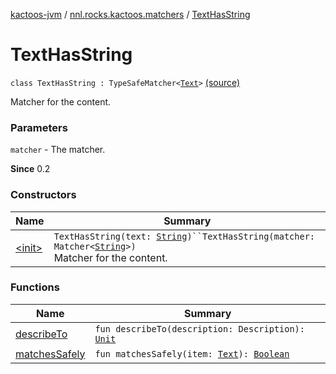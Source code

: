 [kactoos-jvm](../../index.md) / [nnl.rocks.kactoos.matchers](../index.md) / [TextHasString](./index.md)

# TextHasString

`class TextHasString : TypeSafeMatcher<`[`Text`](../../nnl.rocks.kactoos/-text/index.md)`>` [(source)](https://github.com/neonailol/kactoos/blob/master/kactoos-jvm/src/main/kotlin/nnl/rocks/kactoos/matchers/TextHasString.kt#L19)

Matcher for the content.

### Parameters

`matcher` - The matcher.

**Since**
0.2

### Constructors

| Name | Summary |
|---|---|
| [&lt;init&gt;](-init-.md) | `TextHasString(text: `[`String`](https://kotlinlang.org/api/latest/jvm/stdlib/kotlin/-string/index.html)`)``TextHasString(matcher: Matcher<`[`String`](https://kotlinlang.org/api/latest/jvm/stdlib/kotlin/-string/index.html)`>)`<br>Matcher for the content. |

### Functions

| Name | Summary |
|---|---|
| [describeTo](describe-to.md) | `fun describeTo(description: Description): `[`Unit`](https://kotlinlang.org/api/latest/jvm/stdlib/kotlin/-unit/index.html) |
| [matchesSafely](matches-safely.md) | `fun matchesSafely(item: `[`Text`](../../nnl.rocks.kactoos/-text/index.md)`): `[`Boolean`](https://kotlinlang.org/api/latest/jvm/stdlib/kotlin/-boolean/index.html) |
